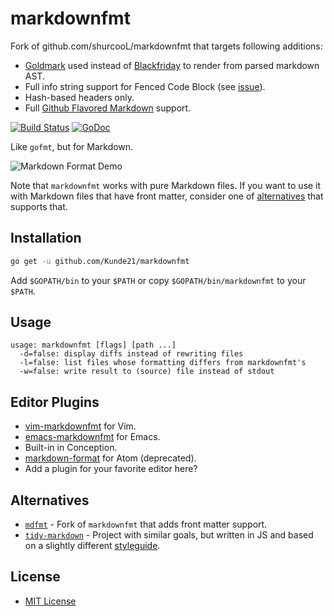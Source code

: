 markdownfmt
===========

Fork of github.com/shurcooL/markdownfmt that targets following additions:

* [Goldmark](https://github.com/yuin/goldmark) used instead of [Blackfriday](https://github.com/russross/blackfriday) to render from parsed markdown AST.
* Full info string support for Fenced Code Block (see [issue](https://github.com/shurcooL/markdownfmt/issues/58)).
* Hash-based headers only.
* Full [Github Flavored Markdown](https://github.github.com/gfm) support.

[![Build Status](https://github.com/Kunde21/markdownfmt/actions/workflows/go.yml/badge.svg?query=branch%3Amaster)](https://github.com/Kunde21/markdownfmt/actions/workflows/go.yml?query=branch%3Amaster)
[![GoDoc](https://godoc.org/github.com/Kunde21/markdownfmt?status.svg)](https://godoc.org/github.com/Kunde21/markdownfmt)

Like `gofmt`, but for Markdown.

![Markdown Format Demo](https://github.com/shurcooL/atom-markdown-format/blob/master/Demo.gif?raw=true)

Note that `markdownfmt` works with pure Markdown files. If you want to use it with Markdown files that have front matter, consider one of [alternatives](#alternatives) that supports that.

Installation
------------

```bash
go get -u github.com/Kunde21/markdownfmt
```

Add `$GOPATH/bin` to your `$PATH` or copy `$GOPATH/bin/markdownfmt` to your `$PATH`.

Usage
-----

```
usage: markdownfmt [flags] [path ...]
  -d=false: display diffs instead of rewriting files
  -l=false: list files whose formatting differs from markdownfmt's
  -w=false: write result to (source) file instead of stdout
```

Editor Plugins
--------------

- [vim-markdownfmt](https://github.com/moorereason/vim-markdownfmt) for Vim.
- [emacs-markdownfmt](https://github.com/nlamirault/emacs-markdownfmt) for Emacs.
- Built-in in Conception.
- [markdown-format](https://atom.io/packages/markdown-format) for Atom (deprecated).
- Add a plugin for your favorite editor here?

Alternatives
------------

- [`mdfmt`](https://github.com/moorereason/mdfmt) - Fork of `markdownfmt` that adds front matter support.
- [`tidy-markdown`](https://github.com/slang800/tidy-markdown) - Project with similar goals, but written in JS and based on a slightly different [styleguide](https://github.com/slang800/markdown-styleguide).

License
-------

- [MIT License](https://opensource.org/licenses/mit-license.php)
